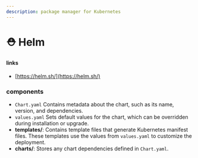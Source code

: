 ```yaml
---
description: package manager for Kubernetes
---
```


# ⛑️ Helm

#### links

* [https://helm.sh/](https://helm.sh/)

### components

* `Chart.yaml` Contains metadata about the chart, such as its name, version, and dependencies.
* `values.yaml` Sets default values for the chart, which can be overridden during installation or upgrade.
* **templates/**: Contains template files that generate Kubernetes manifest files. These templates use the values from `values.yaml` to customize the deployment.
* **charts/**: Stores any chart dependencies defined in `Chart.yaml`.
